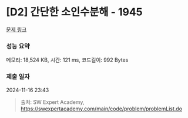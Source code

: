 # [D2] 간단한 소인수분해 - 1945 

[문제 링크](https://swexpertacademy.com/main/code/problem/problemDetail.do?contestProbId=AV5Pl0Q6ANQDFAUq) 

### 성능 요약

메모리: 18,524 KB, 시간: 121 ms, 코드길이: 992 Bytes

### 제출 일자

2024-11-16 23:43



> 출처: SW Expert Academy, https://swexpertacademy.com/main/code/problem/problemList.do